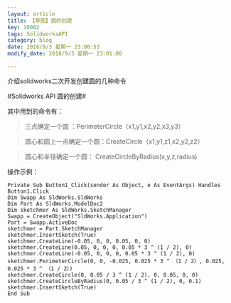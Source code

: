 ```yaml
---
layout: article
title: 【草图】圆的创建
key: 10002
tags: SolidworksAPI
category: blog
date: 2018/9/3 星期一 23:00:53 
modify_date: 2018/9/3 星期一 23:01:00 

---
```


介绍solidworks二次开发创建圆的几种命令

<!--more-->

#Solidworks API 圆的创建#

其中用到的命令有：

> 三点确定一个圆 ：PerimeterCircle（x1,y1,x2,y2,x3,y3）

> 圆心和圆上一点确定一个圆：CreateCircle（x1,y1,z1,x2,y2,z2）

>圆心和半径确定一个圆： CreateCircleByRadius(x,y,z,radius)


操作示例：



    Private Sub Button1_Click(sender As Object, e As EventArgs) Handles Button1.Click
    Dim Swapp As SldWorks.SldWorks
    Dim Part As SldWorks.ModelDoc2
    Dim sketchmer As SldWorks.SketchManager
    Swapp = CreateObject("SldWorks.Application")
    Part = Swapp.ActiveDoc
    sketchmer = Part.SketchManager
    sketchmer.InsertSketch(True)
    sketchmer.CreateLine(-0.05, 0, 0, 0.05, 0, 0)
    sketchmer.CreateLine(0.05, 0, 0, 0, 0.05 * 3 ^ (1 / 2), 0)
    sketchmer.CreateLine(-0.05, 0, 0, 0, 0.05 * 3 ^ (1 / 2), 0)
    sketchmer.PerimeterCircle(0, 0, -0.025, 0.025 * 3 ^ （1 / 2）, 0.025, 0.025 * 3 ^ （1 / 2）)
    sketchmer.CreateCircle(0, 0.05 / 3 ^ (1 / 2), 0, 0.05, 0, 0)
    sketchmer.CreateCircleByRadius(0, 0.05 / 3 ^ (1 / 2), 0, 0.1)
    sketchmer.InsertSketch(True)
    End Sub



